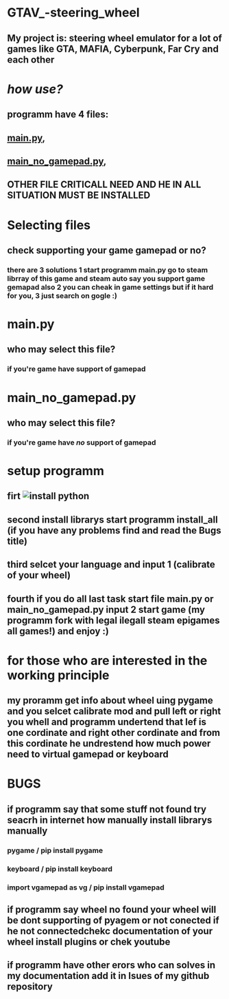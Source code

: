 # GTAV_-steering_wheel
## My project is: steering wheel emulator for a lot of games like GTA, MAFIA, Cyberpunk, Far Cry and each other

# *how use?* 
## programm have 4 files: 
## [main.py](https://github.com/Sergeiprogrammer/GTAV_-steering_wheel?tab=readme-ov-file#other-file-criticall-need-and-he-in-all-situation-must-be-installed),
## [main_no_gamepad.py](https://github.com/Sergeiprogrammer/GTAV_-steering_wheel/edit/main/README.md#main_no_gamepadpy), 
## OTHER FILE CRITICALL NEED AND HE IN ALL SITUATION MUST BE INSTALLED

# Selecting files
## check supporting your game gamepad or no?
### there are 3 solutions 1 start programm main.py go to steam librray of this game and steam auto say you support game gemapad also 2 you can cheak in game settings but if it hard for you, 3 just search on gogle :)

# main.py
## who may select this file?
### if you're game have support of gamepad

# main_no_gamepad.py
## who may select this file?
### if you're game have *no* support of gamepad

# setup programm
## firt ![install python](https://youtu.be/nU2Egc3Zx3Q?si=UKn9doIC49yTroGD)
## second install librarys start programm install_all (if you have any problems find and read the Bugs title)
## third selcet your language and input 1 (calibrate of your wheel)
## fourth if you do all last task start file main.py or main_no_gamepad.py input 2 start game (my programm fork with legal ilegall steam epigames all games!) and enjoy :)

# for those who are interested in the working principle
## my proramm get info about wheel uing pygame and you selcet calibrate mod and pull left or right you whell and programm undertend that lef is one cordinate and right other cordinate and from this cordinate he undrestend how much power need to virtual gamepad or keyboard 

# BUGS

## if programm say that some stuff not found try seacrh in internet how manually install librarys manually
### pygame / pip install pygame
### keyboard / pip install keyboard
### import vgamepad as vg / pip install vgamepad

## if programm say wheel no found your wheel will be dont supporting of pyagem or not conected if he not connectedchekc documentation of your wheel install plugins or chek youtube

## if programm have other erors who can solves in my documentation add it in Isues of my github repository 
